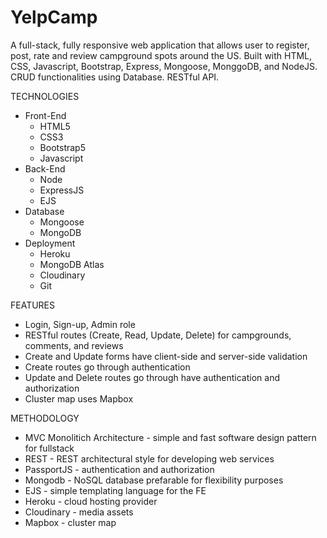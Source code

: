 # YelpCamp

A full-stack, fully responsive web application that allows user to register, post, rate and review campground spots around the US. Built with HTML, CSS, Javascript, Bootstrap, Express, Mongoose, MonggoDB, and NodeJS. CRUD functionalities using Database. RESTful API.

TECHNOLOGIES

* Front-End
    * HTML5
    * CSS3
    * Bootstrap5
    * Javascript
* Back-End
    * Node
    * ExpressJS
    * EJS
* Database
    * Mongoose
    * MongoDB
* Deployment
    * Heroku
    * MongoDB Atlas
    * Cloudinary
    * Git      


FEATURES

* Login, Sign-up, Admin role
* RESTful routes (Create, Read, Update, Delete) for campgrounds, comments, and reviews
* Create and Update forms have client-side and server-side validation
* Create routes go through authentication
* Update and Delete routes go through have authentication and authorization
* Cluster map uses Mapbox

METHODOLOGY
* MVC Monolitich Architecture - simple and fast software design pattern for fullstack
* REST - REST architectural style for developing web services
* PassportJS - authentication and authorization
* Mongodb - NoSQL database prefarable for flexibility purposes
* EJS - simple templating language for the FE
* Heroku - cloud hosting provider
* Cloudinary - media assets
* Mapbox - cluster map
